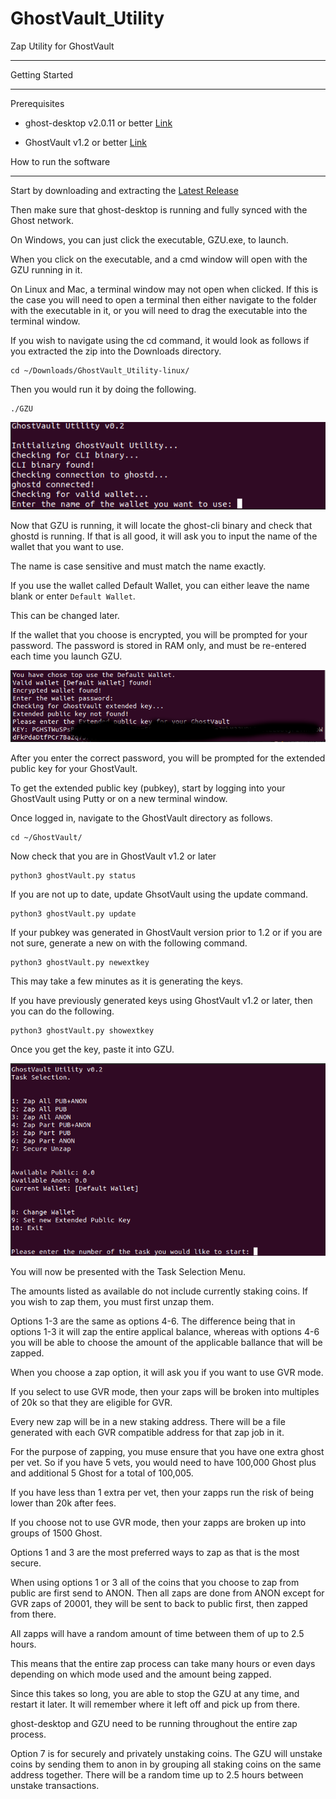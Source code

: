 # GhostVault_Utility
Zap Utility for GhostVault

***
Getting Started
***

 
Prerequisites 

- ghost-desktop v2.0.11 or better [Link](https://github.com/ghost-coin/ghost-desktop/releases/latest)

- GhostVault v1.2 or better [Link](https://github.com/ghost-coin/GhostVault)

How to run the software
***

Start by downloading and extracting the [Latest Release](https://github.com/bleach86/GhostVault_Utility/releases/latest)

Then make sure that ghost-desktop is running and fully synced with the Ghost network.

On Windows, you can just click the executable, GZU.exe,  to launch. 

When you click on the executable, and a cmd window will open with the GZU running in it.

On Linux and Mac, a terminal window may not open when clicked. If this is the case you will need to open a terminal then either navigate to the folder with the executable in it, or you will need to drag the executable into the terminal window.

If you wish to navigate using the cd command, it would look as follows if you extracted the zip into the Downloads directory. 

```
cd ~/Downloads/GhostVault_Utility-linux/
```

Then you would run it by doing the following.

```
./GZU
```

![alt text](https://github.com/bleach86/GhostVault_Utility/blob/main/images/first_run.png?raw=true)

Now that GZU is running, it will locate the ghost-cli binary and check that ghostd is running. If that is all good, it will ask you to input the name of the wallet that you want to use.

The name is case sensitive and must match the name exactly.

If you use the wallet called Default Wallet, you can either leave the name blank or enter `Default Wallet`.

This can be changed later.

If the wallet that you choose is encrypted, you will be prompted for your password. The password is stored in RAM only, and must be re-entered each time you launch GZU.

![alt text](https://github.com/bleach86/GhostVault_Utility/blob/main/images/pubkey.png?raw=true)

After you enter the correct password, you will be prompted for the extended public key for your GhostVault.

To get the extended public key (pubkey), start by logging into your GhostVault using Putty or on a new terminal window.

Once logged in, navigate to the GhostVault directory as follows.

```
cd ~/GhostVault/
```

Now check that you are in GhostVault v1.2 or later 

```
python3 ghostVault.py status
```

If you are not up to date, update GhsotVault using the update command.

```
python3 ghostVault.py update
```

If your pubkey was generated in GhostVault version prior to 1.2 or if you are not sure, generate a new on with the following command.

```
python3 ghostVault.py newextkey
```

This may take a few minutes as it is generating the keys.

If you have previously generated keys using GhostVault v1.2 or later, then you can do the following.

```
python3 ghostVault.py showextkey
```

Once you get the key, paste it into GZU.

![alt text](https://github.com/bleach86/GhostVault_Utility/blob/main/images/menu.png?raw=true)

You will now be presented with the Task Selection Menu.

The amounts listed as available do not include currently staking coins. If you wish to zap them, you must first unzap them.

Options 1-3 are the same as options 4-6.
The difference being that in options 1-3 it will zap the entire applical balance, whereas with options 4-6 you will be able to choose the amount of the applicable ballance that will be zapped.

When you choose a zap option, it will ask you if you want to use GVR mode. 

If you select to use GVR mode, then your zaps will be broken into multiples of 20k so that they are eligible for GVR.

Every new zap will be in a new staking address. There will be a file generated with each GVR compatible address for that zap job in it.

For the purpose of zapping, you muse ensure that you have one extra ghost per vet. So if you have 5 vets, you would need to have 100,000 Ghost plus and additional 5 Ghost for a total of 100,005.

If you have less than 1 extra per vet, then your zapps run the risk of being lower than 20k after fees.

If you choose not to use GVR mode, then your zapps are broken up into groups of 1500 Ghost.

Options 1 and 3 are the most preferred ways to zap as that is the most secure.

When using options 1 or 3 all of the coins that you choose to zap from public are first send to ANON. Then all zaps are done from ANON except for GVR zaps of 20001, they will be sent to back to public first, then zapped from there.

All zapps will have a random amount of time between them of up to 2.5 hours.

This means that the entire zap process can take many hours or even days depending on which mode used and the amount being zapped.

Since this takes so long, you are able to stop the GZU at any time, and restart it later. It will remember where it left off and pick up from there.

ghost-desktop and GZU need to be running throughout the entire zap process.

Option 7 is for securely and privately unstaking coins. The GZU will unstake coins by sending them to anon in by grouping all staking coins on the same address together. There will be a random time up to 2.5 hours between unstake transactions.
